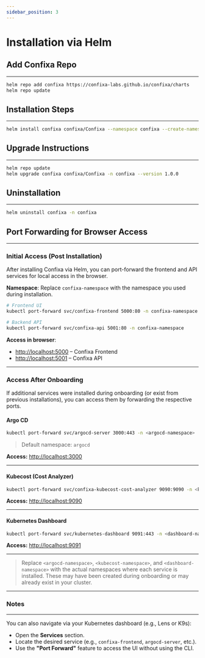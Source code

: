 ```yaml
---
sidebar_position: 3
---
```


# Installation via Helm

## Add Confixa Repo

---

```bash
helm repo add confixa https://confixa-labs.github.io/confixa/charts
helm repo update
```

## Installation Steps

---

```bash
helm install confixa confixa/Confixa --namespace confixa --create-namespace --version 1.0.0
```

## Upgrade Instructions

---

```bash
helm repo update
helm upgrade confixa confixa/Confixa -n confixa --version 1.0.0
```

## Uninstallation

---

```bash
helm uninstall confixa -n confixa
```

## Port Forwarding for Browser Access

---

### Initial Access (Post Installation)

After installing Confixa via Helm, you can port-forward the frontend and API services for local access in the browser.

**Namespace**: Replace `confixa-namespace` with the namespace you used during installation.

```bash
# Frontend UI
kubectl port-forward svc/confixa-frontend 5000:80 -n confixa-namespace

# Backend API
kubectl port-forward svc/confixa-api 5001:80 -n confixa-namespace
```

**Access in browser**:

- [http://localhost:5000](http://localhost:5000) – Confixa Frontend
- [http://localhost:5001](http://localhost:5001) – Confixa API

---

### Access After Onboarding

If additional services were installed during onboarding (or exist from previous installations), you can access them by forwarding the respective ports.

#### Argo CD

```bash
kubectl port-forward svc/argocd-server 3000:443 -n <argocd-namespace>
```

> Default namespace: `argocd`

**Access:** [http://localhost:3000](http://localhost:3000)

---

#### Kubecost (Cost Analyzer)

```bash
kubectl port-forward svc/confixa-kubecost-cost-analyzer 9090:9090 -n <kubecost-namespace>
```

**Access:** [http://localhost:9090](http://localhost:9090)

---

#### Kubernetes Dashboard

```bash
kubectl port-forward svc/kubernetes-dashboard 9091:443 -n <dashboard-namespace>
```

**Access:** [http://localhost:9091](http://localhost:9091)

---

> Replace `<argocd-namespace>`, `<kubecost-namespace>`, and `<dashboard-namespace>` with the actual namespaces where each service is installed. These may have been created during onboarding or may already exist in your cluster.

---

### Notes

---

You can also navigate via your Kubernetes dashboard (e.g., Lens or K9s):

- Open the **Services** section.
- Locate the desired service (e.g., `confixa-frontend`, `argocd-server`, etc.).
- Use the **"Port Forward"** feature to access the UI without using the CLI.
